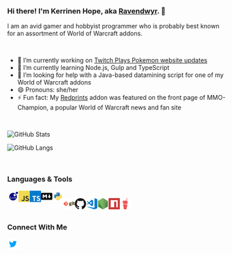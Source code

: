 ### Hi there! I'm Kerrinen Hope, aka [Ravendwyr](https://ravendwyr.github.io). 👋

I am an avid gamer and hobbyist programmer who is probably best known for an assortment of World of Warcraft addons.

<br />

- 🔭 I’m currently working on [Twitch Plays Pokemon website updates](https://ravendwyr.github.io/tpp-progress/run-status.html)
- 🌱 I’m currently learning Node.js, Gulp and TypeScript
- 🤔 I’m looking for help with a Java-based datamining script for one of my World of Warcraft addons
- 😄 Pronouns: she/her
- ⚡ Fun fact: My [Redprints](https://www.curseforge.com/wow/addons/redprints) addon was featured on the front page of MMO-Champion, a popular World of Warcraft news and fan site

<br />

![GitHub Stats](https://github-readme-stats.vercel.app/api?username=ravendwyr&show_icons=true&include_all_commits=true&count_private=true)

![GitHub Langs](https://github-readme-stats.vercel.app/api/top-langs/?username=ravendwyr&layout=compact&card_width=445)

<br />

### Languages & Tools

<img align="left" alt="Lua" width="26px" src="https://raw.githubusercontent.com/github/explore/80688e429a7d4ef2fca1e82350fe8e3517d3494d/topics/lua/lua.png" />
<img align="left" alt="JavaScript" width="26px" src="https://raw.githubusercontent.com/github/explore/80688e429a7d4ef2fca1e82350fe8e3517d3494d/topics/javascript/javascript.png" />
<img align="left" alt="TypeScript" width="26px" src="https://raw.githubusercontent.com/github/explore/80688e429a7d4ef2fca1e82350fe8e3517d3494d/topics/typescript/typescript.png" />
<img align="left" alt="Markdown" width="26px" src="https://raw.githubusercontent.com/github/explore/80688e429a7d4ef2fca1e82350fe8e3517d3494d/topics/markdown/markdown.png" />
<img align="left" alt="Python" width="26px" src="https://raw.githubusercontent.com/github/explore/80688e429a7d4ef2fca1e82350fe8e3517d3494d/topics/python/python.png" />
<br />

<img align="left" alt="Git" width="26px" src="https://raw.githubusercontent.com/github/explore/80688e429a7d4ef2fca1e82350fe8e3517d3494d/topics/git/git.png" />
<img align="left" alt="GitHub" width="26px" src="https://raw.githubusercontent.com/github/explore/78df643247d429f6cc873026c0622819ad797942/topics/github/github.png" />
<img align="left" alt="Visual Studio Code" width="26px" src="https://raw.githubusercontent.com/github/explore/80688e429a7d4ef2fca1e82350fe8e3517d3494d/topics/visual-studio-code/visual-studio-code.png" />
<img align="left" alt="Node.js" width="26px" src="https://raw.githubusercontent.com/github/explore/80688e429a7d4ef2fca1e82350fe8e3517d3494d/topics/nodejs/nodejs.png" />
<img align="left" alt="Node Package Manager" width="26px" src="https://raw.githubusercontent.com/github/explore/80688e429a7d4ef2fca1e82350fe8e3517d3494d/topics/npm/npm.png" />
<img align="left" alt="Gulp" width="26px" src="https://raw.githubusercontent.com/github/explore/80688e429a7d4ef2fca1e82350fe8e3517d3494d/topics/gulp/gulp.png" />

<br />
<br />

### Connect With Me

[<img align="left" alt="Twitter" width="26px" src="https://raw.githubusercontent.com/github/explore/80688e429a7d4ef2fca1e82350fe8e3517d3494d/topics/twitter/twitter.png" />](https://twitter.com/ravendwyr)
